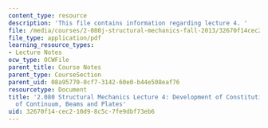 ```yaml
---
content_type: resource
description: 'This file contains information regarding lecture 4. '
file: /media/courses/2-080j-structural-mechanics-fall-2013/32670f14cec210d98c5c7fe9dbf73eb6_MIT2_080JF13_Lecture4.pdf
file_type: application/pdf
learning_resource_types:
- Lecture Notes
ocw_type: OCWFile
parent_title: Course Notes
parent_type: CourseSection
parent_uid: 08a95770-0cf7-3142-60e0-b44e508eaf76
resourcetype: Document
title: '2.080 Structural Mechanics Lecture 4: Development of Constitutive Equations
  of Continuum, Beams and Plates'
uid: 32670f14-cec2-10d9-8c5c-7fe9dbf73eb6
---
```

